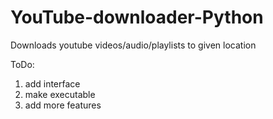 # YouTube-downloader-Python
Downloads youtube videos/audio/playlists to given location

ToDo:
1. add interface
2. make executable
3. add more features
